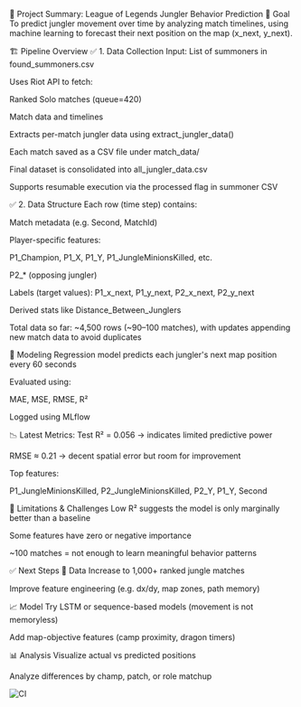 🧠 Project Summary: League of Legends Jungler Behavior Prediction
🎯 Goal
To predict jungler movement over time by analyzing match timelines, using machine learning to forecast their next position on the map (x_next, y_next).

🏗️ Pipeline Overview
✅ 1. Data Collection
Input: List of summoners in found_summoners.csv

Uses Riot API to fetch:

Ranked Solo matches (queue=420)

Match data and timelines

Extracts per-match jungler data using extract_jungler_data()

Each match saved as a CSV file under match_data/

Final dataset is consolidated into all_jungler_data.csv

Supports resumable execution via the processed flag in summoner CSV

✅ 2. Data Structure
Each row (time step) contains:

Match metadata (e.g. Second, MatchId)

Player-specific features:

P1_Champion, P1_X, P1_Y, P1_JungleMinionsKilled, etc.

P2_* (opposing jungler)

Labels (target values): P1_x_next, P1_y_next, P2_x_next, P2_y_next

Derived stats like Distance_Between_Junglers

Total data so far:
~4,500 rows (~90–100 matches), with updates appending new match data to avoid duplicates

🤖 Modeling
Regression model predicts each jungler's next map position every 60 seconds

Evaluated using:

MAE, MSE, RMSE, R²

Logged using MLflow

📉 Latest Metrics:
Test R² = 0.056 → indicates limited predictive power

RMSE ≈ 0.21 → decent spatial error but room for improvement

Top features:

P1_JungleMinionsKilled, P2_JungleMinionsKilled, P2_Y, P1_Y, Second

🚧 Limitations & Challenges
Low R² suggests the model is only marginally better than a baseline

Some features have zero or negative importance

~100 matches = not enough to learn meaningful behavior patterns

✅ Next Steps 
🔁 Data
Increase to 1,000+ ranked jungle matches

Improve feature engineering (e.g. dx/dy, map zones, path memory)

📈 Model
Try LSTM or sequence-based models (movement is not memoryless)

Add map-objective features (camp proximity, dragon timers)

📊 Analysis
Visualize actual vs predicted positions

Analyze differences by champ, patch, or role matchup



![CI](https://github.com/stevenbliu/LoL_assistant/actions/workflows/ci.yml/badge.svg)
